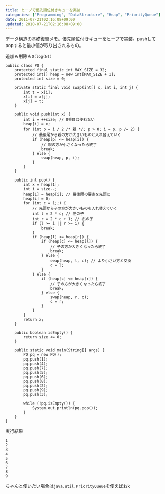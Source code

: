 ```yaml
---
title: ヒープで優先順位付きキューを実装
categories: ["Programming", "DataStructure", "Heap", "PriorityQueue"]
date: 2011-07-21T02:16:08+09:00
updated: 2010-07-21T02:16:08+09:00
---
```


データ構造の基礎復習メモ。優先順位付きキューをヒープで実装。pushしてpopすると最小値が取り出されるもの。

追加も削除も`O(log(N))`
    
    public class PQ {
        protected final static int MAX_SIZE = 32;
        protected int[] heap = new int[MAX_SIZE + 1];
        protected int size = 0;
    
        private static final void swap(int[] x, int i, int j) {
            int t = x[i];
            x[i] = x[j];
            x[j] = t;
        }
    
        public void push(int x) {
            int i = ++size; // 0番目は使わない
            heap[i] = x;
            for (int p = i / 2 /* 親 */; p > 0; i = p, p /= 2) {
                // 最後尾から親の方が大きいものと入れ替えていく
                if (heap[p] <= heap[i]) {
                    // 親の方が小さくなったら終了
                    break;
                } else {
                    swap(heap, p, i);
                }
            }
        }
    
        public int pop() {
            int x = heap[1];
            int i = size--;
            heap[1] = heap[i]; // 最後尾の要素を先頭に
            heap[i] = 0;
            for (int c = 1;;) {
                // 先頭から子の方が大きいものを入れ替えていく
                int l = 2 * c; // 左の子
                int r = 2 * c + 1; // 右の子
                if (l >= i || r >= i) {
                    break;
                }
                if (heap[l] <= heap[r]) {
                    if (heap[c] <= heap[l]) {
                        // 子の方が大きくなったら終了
                        break;
                    } else {
                        swap(heap, l, c); // より小さい方と交換
                        c = l;
                    }
                } else {
                    if (heap[c] <= heap[r]) {
                        // 子の方が大きくなったら終了
                        break;
                    } else {
                        swap(heap, r, c);
                        c = r;
                    }
                }
            }
            return x;
        }
    
        public boolean isEmpty() {
            return size <= 0;
        }
    
        public static void main(String[] args) {
            PQ pq = new PQ();
            pq.push(1);
            pq.push(4);
            pq.push(7);
            pq.push(5);
            pq.push(6);
            pq.push(8);
            pq.push(2);
            pq.push(9);
            pq.push(3);
    
            while (!pq.isEmpty()) {
                System.out.println(pq.pop());
            }
        }
    }


実行結果

    1
    2
    3
    4
    5
    6
    7
    8
    9


ちゃんと使いたい場合は`java.util.PriorityQueue`を使えばおk
